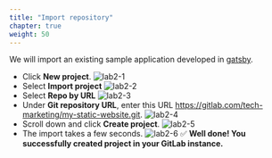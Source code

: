 ```yaml
---
title: "Import repository"
chapter: true
weight: 50
---
```


 We will import an existing sample application developed in [gatsby](https://www.gatsbyjs.com/).

- Click **New project**.
![lab2-1](/images/lab2-1.png)
- Select **Import project**
![lab2-2](/images/lab2-2.png)
- Select **Repo by URL**
![lab2-3](/images/lab2-3.png)
- Under **Git repository URL**, enter this URL https://gitlab.com/tech-marketing/my-static-website.git.
![lab2-4](/images/lab2-4.png)
- Scroll down and click **Create project**.
![lab2-5](/images/lab2-5.png)
- The import takes a few seconds.
![lab2-6](/images/lab2-6.png)
:white_check_mark: **Well done! You successfully created project in your GitLab instance.**
